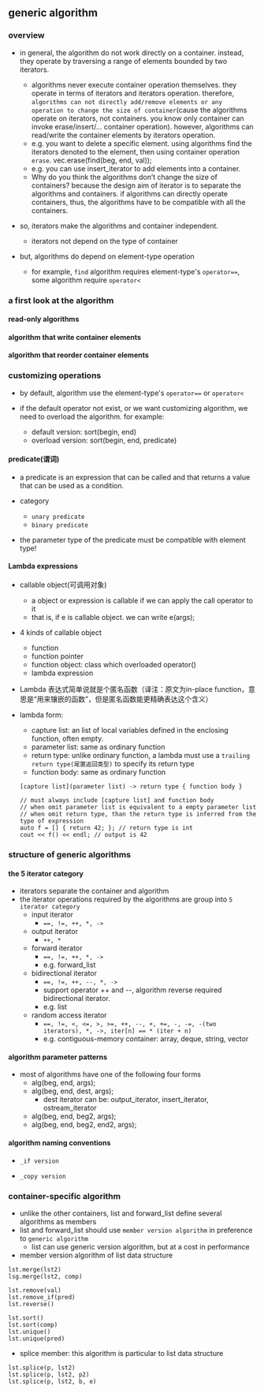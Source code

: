 
## generic algorithm

### overview

- in general, the algorithm do not work directly on a container. instead, they operate by traversing a range of elements bounded by two iterators.
  - algorithms never execute container operation themselves. they operate in terms of iterators and iterators operation. therefore, `algorithms can not directly add/remove elements or any operation to change the size of container`(cause the algorithms operate on iterators, not containers. you know only container can invoke erase/insert/... container operation). however, algorithms can read/write the container elements by iterators operation.
  - e.g. you want to delete a specific element. using algorithms find the iterators denoted to the element, then using container operation `erase`.  vec.erase(find(beg, end, val));
  - e.g. you can use insert_iterator to add elements into a container.
  - Why do you think the algorithms don’t change the size of containers? because the design aim of iterator is to separate the algorithms and containers. if algorithms can directly operate containers, thus, the algorithms have to be compatible with all the containers.

- so, iterators make the algorithms and container independent.
  - iterators not depend on the type of container

- but, algorithms do depend on element-type operation
  - for example, `find` algorithm requires element-type's `operator==`, some algorithm require `operator<`


### a first look at the algorithm
#### read-only algorithms

#### algorithm that write container elements

#### algorithm that reorder container elements

### customizing operations

- by default, algorithm use the element-type's `operator==` or `operator<`

- if the default operator not exist, or we want customizing algorithm, we need to overload the algorithm. for example:
  - default version:  sort(begin, end)
  - overload version: sort(begin, end, predicate)

#### predicate(谓词)
- a predicate is an expression that can be called and that returns a value that can be used as a condition.

- category
  - `unary predicate`
  - `binary predicate`

- the parameter type of the predicate must be compatible with element type!

#### Lambda expressions

- callable object(可调用对象)
  - a object or expression is callable if we can apply the call operator to it
  - that is, if e is callable object. we can write e(args);

- 4 kinds of callable object
  - function
  - function pointer
  - function object: class which overloaded operator()
  - lambda expression

- Lambda 表达式简单说就是个匿名函数（译注：原文为in-place function，意思是“用来镶嵌的函数”，但是匿名函数能更精确表达这个含义）

- lambda form:
  - capture list: an list of local variables defined in the enclosing function, often empty.
  - parameter list: same as ordinary function
  - return type: unlike ordinary function, a lambda must use a `trailing return type(尾置返回类型)` to specify its return type
  - function body: same as ordinary function

  ```
  [capture list](parameter list) -> return type { function body }

  // must always include [capture list] and function body
  // when omit parameter list is equivalent to a empty parameter list
  // when omit return type, than the return type is inferred from the type of expression
  auto f = [] { return 42; }; // return type is int
  cout << f() << endl; // output is 42
  ```

### structure of generic algorithms
#### the 5 iterator category
- iterators separate the container and algorithm
- the iterator operations required by the algorithms are group into `5 iterator category`
  - input iterator
    - `==, !=, ++, *, ->`
  - output iterator
    - `++, *`
  - forward iterator
    - `==, !=, ++, *, ->`
    - e.g. forward_list
  - bidirectional iterator
    - `==, !=, ++, --, *, ->`
    - support operator ++ and --, algorithm reverse required bidirectional iterator.
    - e.g. list
  - random access iterator
    - `==, !=, <, <=, >, >=, ++, --, +, +=, -, -=, -(two iterators), *, ->, iter[n] == * (iter + n)`
    - e.g. contiguous-memory container: array, deque, string, vector

#### algorithm parameter patterns
- most of algorithms have one of the following four forms
  - alg(beg, end, args);
  - alg(beg, end, dest, args);
    - dest iterator can be: output_iterator, insert_iterator, ostream_iterator
  - alg(beg, end, beg2, args);
  - alg(beg, end, beg2, end2, args);

#### algorithm naming conventions

- `_if version`

- `_copy version`


### container-specific algorithm

- unlike the other containers, list and forward_list define several algorithms as members
- list and forward_list should use `member version algorithm` in preference to `generic algorithm`
  - list can use generic version algorithm, but at a cost in performance
- member version algorithm of list data structure
```
lst.merge(lst2)
lsg.merge(lst2, comp)

lst.remove(val)
lst.remove_if(pred)
lst.reverse()

lst.sort()
lst.sort(comp)
lst.unique()
lst.unique(pred)
```

- splice member: this algorithm is particular to list data structure
```
lst.splice(p, lst2)
lst.splice(p, lst2, p2)
lst.splice(p, lst2, b, e)
```
